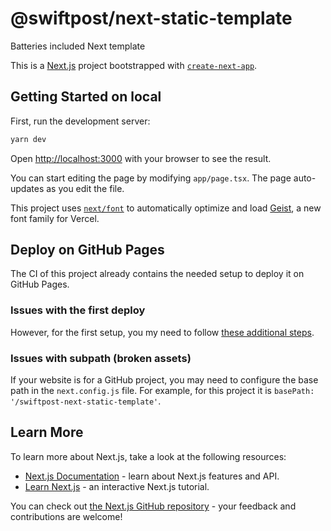 # @swiftpost/next-static-template

Batteries included Next template

This is a [Next.js](https://nextjs.org) project bootstrapped with [`create-next-app`](https://nextjs.org/docs/app/api-reference/cli/create-next-app).

## Getting Started on local

First, run the development server:

```bash
yarn dev
```

Open [http://localhost:3000](http://localhost:3000) with your browser to see the result.

You can start editing the page by modifying `app/page.tsx`. The page auto-updates as you edit the file.

This project uses [`next/font`](https://nextjs.org/docs/app/building-your-application/optimizing/fonts) to automatically optimize and load [Geist](https://vercel.com/font), a new font family for Vercel.

## Deploy on GitHub Pages

The CI of this project already contains the needed setup to deploy it on GitHub Pages.

### Issues with the first deploy

However, for the first setup, you my need to follow [these additional steps](https://github.com/peaceiris/actions-gh-pages?tab=readme-ov-file#%EF%B8%8F-first-deployment-with-github_token).

### Issues with subpath (broken assets)

If your website is for a GitHub project, you may need to configure the base path in the `next.config.js` file. For example,
for this project it is `basePath: '/swiftpost-next-static-template'`.

## Learn More

To learn more about Next.js, take a look at the following resources:

- [Next.js Documentation](https://nextjs.org/docs) - learn about Next.js features and API.
- [Learn Next.js](https://nextjs.org/learn) - an interactive Next.js tutorial.

You can check out [the Next.js GitHub repository](https://github.com/vercel/next.js) - your feedback and contributions are welcome!
